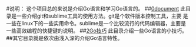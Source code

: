 #说明：
这个项目总的来说是介绍Go语言和学习Go语言的。
##[0document](https://github.com/yaouser/Go-basic-code/tree/master/0document)
此目录是一些介绍git和sublime工具的使用方法。git是个软件版本控制工具，主要
是一些在linux下的一些实用命令。sublime是一个比较流行的代码编辑器，主要是
一些高效编程的快捷键的说明。
##[2Go技巧](https://github.com/yaouser/Go-basic-code/tree/master/2Go技巧)
此目录介绍一些Go语言的小技巧。
##其它目录就是依次由浅入深的介绍Go语言特性。
